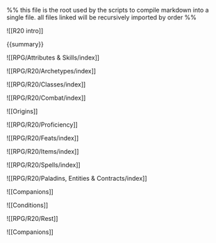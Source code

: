 %% this file is the root used by the scripts to compile markdown into a single file. all files linked will be recursively imported by order %%

![[R20 intro]]

{{summary}}

![[RPG/Attributes & Skills/index]]

![[RPG/R20/Archetypes/index]]

![[RPG/R20/Classes/index]]

![[RPG/R20/Combat/index]]

![[Origins]]

![[RPG/R20/Proficiency]]

![[RPG/R20/Feats/index]]

![[RPG/R20/Items/index]]

![[RPG/R20/Spells/index]]

![[RPG/R20/Paladins, Entities & Contracts/index]]

![[Companions]]

![[Conditions]]

![[RPG/R20/Rest]]

![[Companions]]